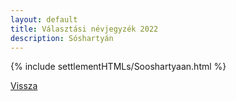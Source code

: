 ```yaml
---
layout: default
title: Választási névjegyzék 2022
description: Sóshartyán
---
```


{% include settlementHTMLs/Sooshartyaan.html %}

[Vissza](./)